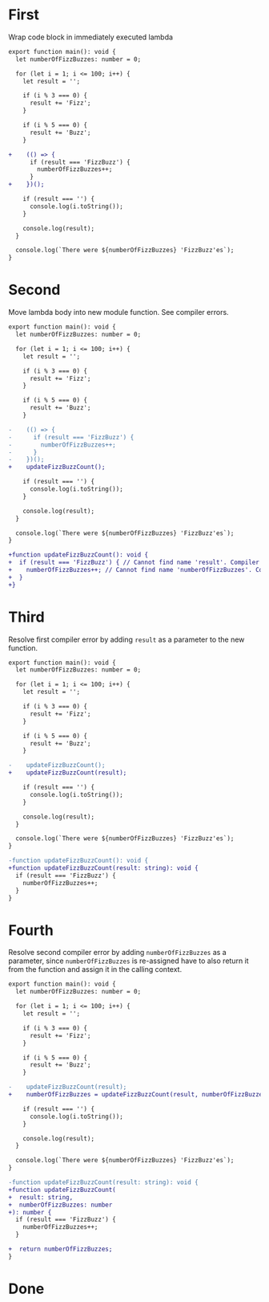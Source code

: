 # First

Wrap code block in immediately executed lambda

```diff
export function main(): void {
  let numberOfFizzBuzzes: number = 0;

  for (let i = 1; i <= 100; i++) {
    let result = '';

    if (i % 3 === 0) {
      result += 'Fizz';
    }

    if (i % 5 === 0) {
      result += 'Buzz';
    }

+    (() => {
      if (result === 'FizzBuzz') {
        numberOfFizzBuzzes++;
      }
+    })();

    if (result === '') {
      console.log(i.toString());
    }

    console.log(result);
  }

  console.log(`There were ${numberOfFizzBuzzes} 'FizzBuzz'es`);
}
```

# Second

Move lambda body into new module function. See compiler errors.

```diff
export function main(): void {
  let numberOfFizzBuzzes: number = 0;

  for (let i = 1; i <= 100; i++) {
    let result = '';

    if (i % 3 === 0) {
      result += 'Fizz';
    }

    if (i % 5 === 0) {
      result += 'Buzz';
    }

-    (() => {
-      if (result === 'FizzBuzz') {
-        numberOfFizzBuzzes++;
-      }
-    })();
+    updateFizzBuzzCount();

    if (result === '') {
      console.log(i.toString());
    }

    console.log(result);
  }

  console.log(`There were ${numberOfFizzBuzzes} 'FizzBuzz'es`);
}

+function updateFizzBuzzCount(): void {
+  if (result === 'FizzBuzz') { // Cannot find name 'result'. Compiler error
+    numberOfFizzBuzzes++; // Cannot find name 'numberOfFizzBuzzes'. Compiler error
+  }
+}
```

# Third

Resolve first compiler error by adding `result` as a parameter to the new function.

```diff
export function main(): void {
  let numberOfFizzBuzzes: number = 0;

  for (let i = 1; i <= 100; i++) {
    let result = '';

    if (i % 3 === 0) {
      result += 'Fizz';
    }

    if (i % 5 === 0) {
      result += 'Buzz';
    }

-    updateFizzBuzzCount();
+    updateFizzBuzzCount(result);

    if (result === '') {
      console.log(i.toString());
    }

    console.log(result);
  }

  console.log(`There were ${numberOfFizzBuzzes} 'FizzBuzz'es`);
}

-function updateFizzBuzzCount(): void {
+function updateFizzBuzzCount(result: string): void {
  if (result === 'FizzBuzz') {
    numberOfFizzBuzzes++;
  }
}
```

# Fourth

Resolve second compiler error by adding `numberOfFizzBuzzes` as a parameter, since `numberOfFizzBuzzes` is re-assigned have to also return it from the function and assign it in the calling context.

```diff
export function main(): void {
  let numberOfFizzBuzzes: number = 0;

  for (let i = 1; i <= 100; i++) {
    let result = '';

    if (i % 3 === 0) {
      result += 'Fizz';
    }

    if (i % 5 === 0) {
      result += 'Buzz';
    }

-    updateFizzBuzzCount(result);
+    numberOfFizzBuzzes = updateFizzBuzzCount(result, numberOfFizzBuzzes);

    if (result === '') {
      console.log(i.toString());
    }

    console.log(result);
  }

  console.log(`There were ${numberOfFizzBuzzes} 'FizzBuzz'es`);
}

-function updateFizzBuzzCount(result: string): void {
+function updateFizzBuzzCount(
+  result: string,
+  numberOfFizzBuzzes: number
+): number {
  if (result === 'FizzBuzz') {
    numberOfFizzBuzzes++;
  }

+  return numberOfFizzBuzzes;
}

```

# Done